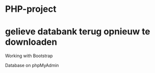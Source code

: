 # PHP-project

# gelieve databank terug opnieuw te downloaden

Working with Bootstrap

Database on phpMyAdmin

